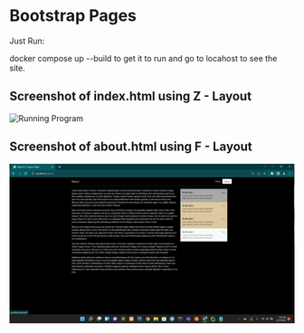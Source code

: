 # Bootstrap Pages

Just Run:

docker compose up --build to get it to run and go to locahost to see the site.

## Screenshot of index.html using Z - Layout

![Running Program](screenshots/Z_Layout.png)

## Screenshot of about.html using F - Layout

![Running Program](screenshots/F_Layout.png)
